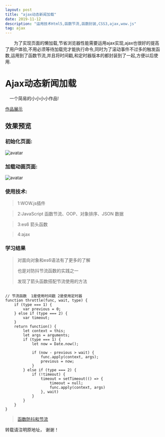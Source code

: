 ```yaml
---
layout: post
title: "ajax动态新闻加载"
date: 2019-11-12
description: "运用技术Html5,函数节流,函数封装,CSS3,ajax,wow.js"
tag: ajax
---     
```


　　为了实现页面的懒加载,节省浏览器性能需要运用ajax实现,ajax也很好的提高了用户体验,不用必须等待加载完才能执行命令,同时为了滚动事件不过多的触发函数,运用到了函数节流,并且将时间戳,和定时器版本的都封装到了一起,方便以后使用.

 

# Ajax动态新闻加载
　一个简易的小小小小作品!

 [作品展示](https://qq6515255.github.io/web/lod/index.html)
## 效果预览

###  初始化页面:

![avatar](https://qq6515255.github.io/images/posts/lod/1.jpg)

###  加载动画页面:

![avatar](https://qq6515255.github.io/images/posts/lod/l2.jpg)


### 使用技术:

>1:WOW.js插件

>2:JavaScript  函数节流、OOP、对象排序、JSON 数据 

>3:es6 箭头函数 

>4:ajax 
<p> </p>


### 学习结果

> 对面向对象和es6语法有了更多的了解
> 
> 也是对防抖节流函数的实践之一
> 
> 发现了箭头函数搭配节流使用的方法
```

// 节流函数  1是使用时间戳 2是使用定时器
function throttle(func, wait, type) {
    if (type === 1) {
        var previous = 0;
    } else if (type === 2) {
        var timeout;
    }
    return function() {
        let context = this;
        let args = arguments;
        if (type === 1) {
            let now = Date.now();

            if (now - previous > wait) {
                func.apply(context, args);
                previous = now;
            }
        } else if (type === 2) {
            if (!timeout) {
                timeout = setTimeout(() => {
                    timeout = null;
                    func.apply(context, args)
                }, wait)
            }
        }
    }
}
```

<p> </p>

> [函数防抖和节流](https://www.jianshu.com/p/c8b86b09daf0)    

<p> </p>


转载请注明原地址， 谢谢！

